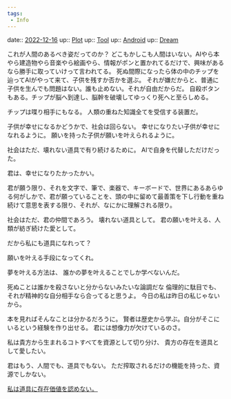 ```yaml
---
tags:
 - Info
---
```


date:: [2022-12-16](/Daily_Note/2022-12-16.md)
up:: [Plot](../Bar/Novel/Chaos/Plot.md)
up:: [Tool](../Bar/Novel/Topics/Tool.md)
up:: [Android](../Bar/Novel/Topics/Android.md)
up:: [Dream](../Bar/Novel/Topics/Dream.md)

これが人間のあるべき姿だってのか？
どこもかしこも人間はいない。AIやら本やら建造物やら音楽やら絵画やら、情報がポンと置かれてるだけで、興味があるなら勝手に取っていけって言われてる。
死ぬ間際になったら体の中のチップを辿ってAIがやって来て、子供を残すか否かを選ぶ。
それが嫌だからと、普通に子供を生んでも問題はない。誰も止めない。それが自由だからだ。
自殺ボタンもある。チップが脳へ到達し、脳幹を破壊してゆっくり死へと至らしめる。


チップは喋り相手にもなる。
人類の重ねた知識全てを受信する装置だ。

子供が幸せになるかどうかで、社会は回らない。
幸せになりたい子供が幸せになれるように。
願いを持った子供が願いを叶えられるように。

社会はただ、壊れない道具で有り続けるために。
AIで自身を代替しただけだった。

君は、幸せになりたかったかい。

君が願う限り、それを文字で、筆で、楽器で、キーボードで、世界にあるあらゆる何がしかで、君が願っていることを、頭の中に留めて最善策を下し行動を重ね続けて意思を表する限り、それが、なにかに理解される限り。

社会はただ、君の仲間であろう。
壊れない道具として。
君の願いを叶える、人類が紡ぎ続けた愛として。


だから私にも道具になれって？

願いを叶える手段になってくれ。

夢を叶える方法は、
誰かの夢を叶えることでしか学べないんだ。

死ぬことは誰かを殺さないと分からないみたいな論調だな
倫理的に駄目でも、それが精神的な自分相手なら合ってると思うよ。
今日の私は昨日の私じゃないから。

本を見ればそんなことは分かるだろうに。
賢者は歴史から学ぶ。自分がそこにいるという経験を作り出せる。
君には想像力が欠けているのさ。


私は貴方から生まれるコトすべてを資源として切り分け、
貴方の存在を道具として愛したい。

君はもう、人間でも、道具でもない。
ただ搾取されるだけの機能を持った、資源でしかない。

[私は道具に存在価値を認めない。](私は道具に存在価値を認めない。.md)
